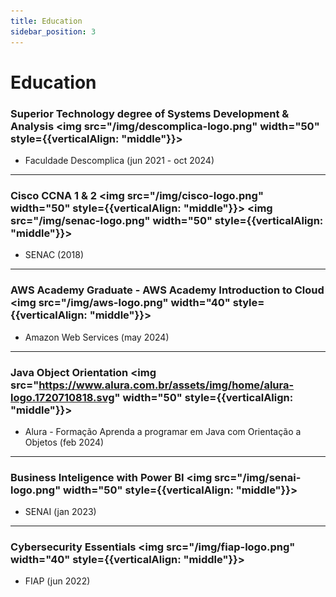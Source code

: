 ```yaml
---
title: Education
sidebar_position: 3
---
```


# Education

### Superior Technology degree of Systems Development & Analysis <img src="/img/descomplica-logo.png" width="50" style={{verticalAlign: "middle"}}></img>
- Faculdade Descomplica (jun 2021 - oct 2024)

---

### Cisco CCNA 1 & 2 <img src="/img/cisco-logo.png" width="50" style={{verticalAlign: "middle"}}></img> <img src="/img/senac-logo.png" width="50" style={{verticalAlign: "middle"}}></img>
- SENAC (2018)

---

### AWS Academy Graduate - AWS Academy Introduction to Cloud <img src="/img/aws-logo.png" width="40" style={{verticalAlign: "middle"}}></img>
- Amazon Web Services (may 2024)

---

### Java Object Orientation <img src="https://www.alura.com.br/assets/img/home/alura-logo.1720710818.svg" width="50" style={{verticalAlign: "middle"}}></img>
- Alura - Formação Aprenda a programar em Java com Orientação a Objetos (feb 2024)

---

### Business Inteligence with Power BI <img src="/img/senai-logo.png" width="50" style={{verticalAlign: "middle"}}></img>
- SENAI (jan 2023)

---

### Cybersecurity Essentials <img src="/img/fiap-logo.png" width="40" style={{verticalAlign: "middle"}}></img>
- FIAP (jun 2022)